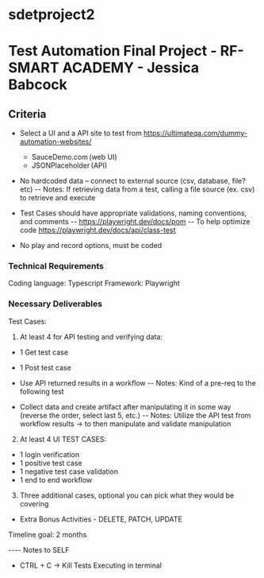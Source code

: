 # sdetproject2

# Test Automation Final Project - RF-SMART ACADEMY - Jessica Babcock

## Criteria

- Select a UI and a API site to test from https://ultimateqa.com/dummy-automation-websites/

  - SauceDemo.com (web UI)
  - JSONPlaceholder (API)

- No hardcoded data – connect to external source (csv, database, file? etc)
  -- Notes: If retrieving data from a test, calling a file source (ex. csv) to retrieve and execute

- Test Cases should have appropriate validations, naming conventions, and comments
  -- https://playwright.dev/docs/pom
  -- To help optimize code https://playwright.dev/docs/api/class-test
- No play and record options, must be coded

### Technical Requirements

Coding language: Typescript
Framework: Playwright

### Necessary Deliverables

Test Cases:

1. At least 4 for API testing and verifying data:

- 1 Get test case
- 1 Post test case
- Use API returned results in a workflow
  -- Notes: Kind of a pre-req to the following test

- Collect data and create artifact after manipulating it in some way (reverse the order, select last 5, etc.)
  -- Notes: Utilize the API test from workflow results -> to then manipulate and validate manipulation

2. At least 4 UI TEST CASES:

- 1 login verification
- 1 positive test case
- 1 negative test case validation
- 1 end to end workflow

3. Three additional cases, optional you can pick what they would be covering

- Extra Bonus Activities - DELETE, PATCH, UPDATE

Timeline goal: 2 months



---- Notes to SELF
- CTRL + C -> Kill Tests Executing in terminal 
